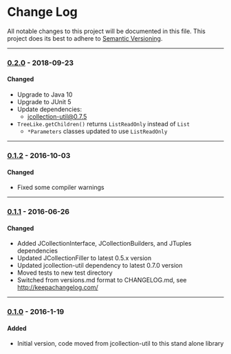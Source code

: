 # Change Log
All notable changes to this project will be documented in this file.
This project does its best to adhere to [Semantic Versioning](http://semver.org/).


--------
### [0.2.0](N/A) - 2018-09-23
#### Changed
* Upgrade to Java 10
* Upgrade to JUnit 5
* Update dependencies:
  * jcollection-util@0.7.5
* `TreeLike.getChildren()` returns `ListReadOnly` instead of `List`
  * `*Parameters` classes updated to use `ListReadOnly`


--------
### [0.1.2](https://github.com/TeamworkGuy2/JTreeWalker/commit/0b346a946ec71c3083882dca4f2c9225fac64615) - 2016-10-03
#### Changed
* Fixed some compiler warnings


--------
### [0.1.1](https://github.com/TeamworkGuy2/JTreeWalker/commit/eb66409ed08d8371a607bb91a60324e001b66723) - 2016-06-26
#### Changed
* Added JCollectionInterface, JCollectionBuilders, and JTuples dependencies
* Updated JCollectionFiller to latest 0.5.x version
* Updated jcollection-util dependency to latest 0.7.0 version
* Moved tests to new test directory
* Switched from versions.md format to CHANGELOG.md, see http://keepachangelog.com/


--------
### [0.1.0](https://github.com/TeamworkGuy2/JTreeWalker/commit/6becc2bdd208227b747005a8673a1a3473999ee9) - 2016-1-19
#### Added
* Initial version, code moved from jcollection-util to this stand alone library
